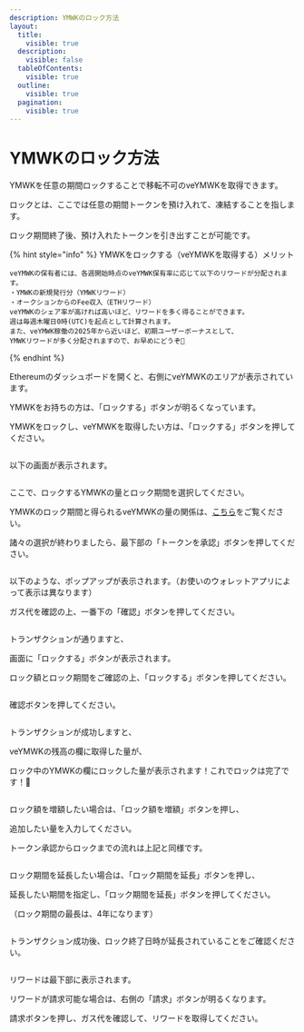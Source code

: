```yaml
---
description: YMWKのロック方法
layout:
  title:
    visible: true
  description:
    visible: false
  tableOfContents:
    visible: true
  outline:
    visible: true
  pagination:
    visible: true
---
```


# YMWKのロック方法

YMWKを任意の期間ロックすることで移転不可のveYMWKを取得できます。

ロックとは、ここでは任意の期間トークンを預け入れて、凍結することを指します。

ロック期間終了後、預け入れたトークンを引き出すことが可能です。

{% hint style="info" %}
YMWKをロックする（veYMWKを取得する）メリット

```
veYMWKの保有者には、各週開始時点のveYMWK保有率に応じて以下のリワードが分配されます。
・YMWKの新規発行分（YMWKリワード）
・オークションからのFee収入（ETHリワード）
veYMWKのシェア率が高ければ高いほど、リワードを多く得ることができます。
週は毎週木曜日0時(UTC)を起点として計算されます。
また、veYMWK稼働の2025年から近いほど、初期ユーザーボーナスとして、
YMWKリワードが多く分配されますので、お早めにどうぞ🚀
```
{% endhint %}

Ethereumのダッシュボードを開くと、右側にveYMWKのエリアが表示されています。

YMWKをお持ちの方は、「ロックする」ボタンが明るくなっています。

YMWKをロックし、veYMWKを取得したい方は、「ロックする」ボタンを押してください。

<figure><img src="../../.gitbook/assets/image (1).png" alt=""><figcaption></figcaption></figure>

以下の画面が表示されます。

<figure><img src="../../.gitbook/assets/image (2).png" alt=""><figcaption></figcaption></figure>

ここで、ロックするYMWKの量とロック期間を選択してください。

YMWKのロック期間と得られるveYMWKの量の関係は、[こちら](../../yamawake/ymwk-yamawake-dao-token.md#veymwktoha)をご覧ください。

諸々の選択が終わりましたら、最下部の「トークンを承認」ボタンを押してください。

<figure><img src="../../.gitbook/assets/image (3).png" alt=""><figcaption></figcaption></figure>

以下のような、ポップアップが表示されます。（お使いのウォレットアプリによって表示は異なります）

ガス代を確認の上、一番下の「確認」ボタンを押してください。

<figure><img src="../../.gitbook/assets/スクリーンショット 2025-03-30 14.30.35.png" alt=""><figcaption></figcaption></figure>

トランザクションが通りますと、

画面に「ロックする」ボタンが表示されます。

ロック額とロック期間をご確認の上、「ロックする」ボタンを押してください。

<figure><img src="../../.gitbook/assets/image (4).png" alt=""><figcaption></figcaption></figure>

確認ボタンを押してください。

<figure><img src="../../.gitbook/assets/スクリーンショット 2025-03-30 14.38.16.png" alt=""><figcaption></figcaption></figure>

トランザクションが成功しますと、

veYMWKの残高の欄に取得した量が、

ロック中のYMWKの欄にロックした量が表示されます！これでロックは完了です！🎉

<figure><img src="../../.gitbook/assets/image (5).png" alt=""><figcaption></figcaption></figure>

ロック額を増額したい場合は、「ロック額を増額」ボタンを押し、

追加したい量を入力してください。

トークン承認からロックまでの流れは上記と同様です。

<figure><img src="../../.gitbook/assets/image (7).png" alt=""><figcaption></figcaption></figure>

ロック期間を延長したい場合は、「ロック期間を延長」ボタンを押し、

延長したい期間を指定し、「ロック期間を延長」ボタンを押してください。

（ロック期間の最長は、4年になります）

<figure><img src="../../.gitbook/assets/image.png" alt=""><figcaption></figcaption></figure>

トランザクション成功後、ロック終了日時が延長されていることをご確認ください。

<figure><img src="../../.gitbook/assets/image (10).png" alt=""><figcaption></figcaption></figure>

リワードは最下部に表示されます。

リワードが請求可能な場合は、右側の「請求」ボタンが明るくなります。

請求ボタンを押し、ガス代を確認して、リワードを取得してください。
